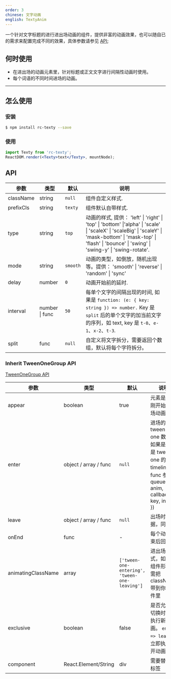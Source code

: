 ```yaml
---
order: 3
chinese: 文字动画
english: TextyAnim
---
```


一个针对文字标题的进行进出场动画的组件，提供非富的动画效果，也可以随自已的需求来配置完成不同的效果，具体参数请参见 [API](/api/texty);

## 何时使用

- 在进出场的动画元素里，针对标题或正文文字进行间隔性动画时使用。
- 每个词语的不同时间进场的动画。

---
## 怎么使用

### 安装

```bash
$ npm install rc-texty --save
```
### 使用

```jsx
import Texty from 'rc-texty';
ReactDOM.render(<Texty>text</Texty>, mountNode);
```


## API

| 参数      | 类型           | 默认     | 说明                                                                                                                                                                                                                    |
| --------- | -------------- | -------- | ----------------------------------------------------------------------------------------------------------------------------------------------------------------------------------------------------------------------- |
| className | string         | `null`   | 组件自定义样式.                                                                                                                                                                                                         |
| prefixCls | string         | `texty`  | 组件默认自带样式.                                                                                                                                                                                                       |
| type      | string         | `top`    | 动画的样式, 提供： 'left' \| 'right' \| 'top' \| 'bottom' \|'alpha' \| 'scale' \|  'scaleX' \| 'scaleBig' \| 'scaleY' \| 'mask-bottom' \| 'mask-top' \|  'flash' \| 'bounce' \| 'swing' \| 'swing-y' \| 'swing-rotate'. |
| mode      | string         | `smooth` | 动画的类型，如倒放，随机出现等。提供： 'smooth' \| 'reverse' \| 'random' \| 'sync'                                                                                                                                      |
| delay     | number         | `0`      | 动画开始前的延时.                                                                                                                                                                                                       |
| interval  | number \| func | `50`     | 每单个文字的间隔出现的时间, 如果是 `function: (e: { key: string }) => number.` Key 是 `split` 后的单个文字的加当前文字的序列，如 text, key 是 `t-0`、`e-1`、`x-2`、`t-3`.                                               |
| split     | func           | `null`   | 自定义将文字拆分，需要返回个数组，默认将每个字符拆分。                                                                                                                                                                  |

### Inherit TweenOneGroup API

[TweenOneGroup API](/api/tween-one#TweenOneGroup-API)

| 参数               | 类型                  | 默认                                          | 说明                                                                                                      |
| ------------------ | --------------------- | --------------------------------------------- | --------------------------------------------------------------------------------------------------------- |
| appear             | boolean               | true                                          | 元素是否有刚开始的进场动画                                                                                |
| enter              | object / array / func | `null`                                        | 进场的 tween-one 数据，如果是数组是 tween-one 的 timeline。 func 参照 queue-anim, callbac({ key, index }) |
| leave              | object / array / func | `null`                                        | 出场时的数据，同上                                                                                        |
| onEnd              | func                  | -                                             | 每个动画结束后回调                                                                                        |
| animatingClassName | array                 | `['tween-one-entering', 'tween-one-leaving']` | 进出场的样式，如果是组件形式，需把 className 带到你的组件里                                               |
| exclusive          | boolean               | false                                         | 是否允许在切换时立即执行新的动画。 `enter => leave`：立即执行离开动画                                     |
| component          | React.Element/String  | div                                           | 需要替换的标签                                                                                            |
